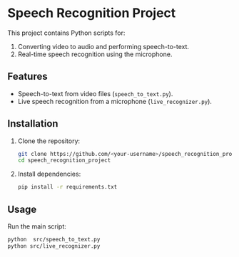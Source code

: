 # Speech Recognition Project

This project contains Python scripts for:
1. Converting video to audio and performing speech-to-text.
2. Real-time speech recognition using the microphone.

## Features
- Speech-to-text from video files (`speech_to_text.py`).
- Live speech recognition from a microphone (`live_recognizer.py`).

## Installation
1. Clone the repository:
   ```bash
   git clone https://github.com/<your-username>/speech_recognition_project.git
   cd speech_recognition_project

2. Install dependencies:
   ```bash
   pip install -r requirements.txt
   ```

## Usage
Run the main script:
```bash
python  src/speech_to_text.py 
python src/live_recognizer.py
